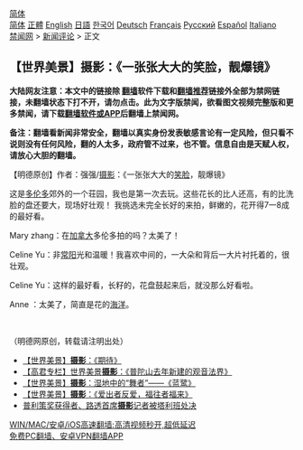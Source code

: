  <!-- 面包屑导航 --> <div class="breadcrumb"><!-- GTranslate: https://gtranslate.io/ -->  <div class="switcher notranslate">  <div class="selected">  <a href="#" onclick="return false;"> 简体</a>  </div>  <div class="option">  <a href="https://www.bannedbook.org" onclick="doGTranslate('zh-CN|zh-CN');jQuery('div.switcher div.selected a').html(jQuery(this).html());return false;" title="简体中文" class="nturl selected"> 简体</a>  <a href="https://www.bannedbook.org/zh-tw/" onclick="doGTranslate('zh-CN|zh-TW');jQuery('div.switcher div.selected a').html(jQuery(this).html());return false;" title="繁體中文" class="nturl"> 正體</a>  <a href="https://www.bannedbook.org/en/" onclick="doGTranslate('zh-CN|en');jQuery('div.switcher div.selected a').html(jQuery(this).html());return false;" title="English" class="nturl"> English</a>  <a href="https://www.bannedbook.org/ja/" onclick="doGTranslate('zh-CN|ja');jQuery('div.switcher div.selected a').html(jQuery(this).html());return false;" title="日本語" class="nturl"> 日語</a>  <a href="https://www.bannedbook.org/ko/" onclick="doGTranslate('zh-CN|ko');jQuery('div.switcher div.selected a').html(jQuery(this).html());return false;" title="한국어" class="nturl"> 한국어</a>  <a href="https://www.bannedbook.org/de/" onclick="doGTranslate('zh-CN|de');jQuery('div.switcher div.selected a').html(jQuery(this).html());return false;" title="Deutsch" class="nturl"> Deutsch</a>  <a href="https://www.bannedbook.org/fr/" onclick="doGTranslate('zh-CN|fr');jQuery('div.switcher div.selected a').html(jQuery(this).html());return false;" title="Français" class="nturl"> Français</a>  <a href="https://www.bannedbook.org/ru/" onclick="doGTranslate('zh-CN|ru');jQuery('div.switcher div.selected a').html(jQuery(this).html());return false;" title="Русский" class="nturl"> Русский</a>  <a href="https://www.bannedbook.org/es/" onclick="doGTranslate('zh-CN|es');jQuery('div.switcher div.selected a').html(jQuery(this).html());return false;" title="Español" class="nturl"> Español</a>  <a href="https://www.bannedbook.org/it/" onclick="doGTranslate('zh-CN|it');jQuery('div.switcher div.selected a').html(jQuery(this).html());return false;" title="Italiano" class="nturl"> Italiano</a>  </div>  </div>      <div class='breadcrumb-sub'><!-- Breadcrumb NavXT 6.3.0 --> <a href="https://www.bannedbook.org/" class="home">禁闻网</a> &gt; <a href="https://www.bannedbook.org/bnews/comments/" class="category">新闻评论</a> &gt; 正文</div></div><h2>【世界美景】摄影：《一张张大大的笑脸，靓爆镜》</h2> <p class="notice"><b>大陆网友注意：本文中的链接除 <a href="https://github.com/bannedbook/fanqiang" >翻墙</a>软件下载和<a href="https://github.com/killgcd/justmysocks/blob/master/README.md">翻墙推荐</a>链接外全部为禁网链接，未翻墙状态下打不开，请勿点击。此为文字版禁闻，欲看图文视频完整版和更多禁闻，请下载<a href="https://github.com/bannedbook/fanqiang">翻墙软件或APP</a>后翻墙上禁闻网。</p><p>备注：翻墙看新闻非常安全，翻墙以真实身份发表敏感言论有一定风险，但只看不说则没有任何风险，翻的人太多，政府管不过来，也不管。信息自由是天赋人权，请放心大胆的翻墙。</b></p>  <div class="entry"> <p>              <a href="https://i1.wp.com/upload-images-bucket-v64rleca837do.s3.eu-west-1.amazonaws.com/wp-content/uploads/2021/08/05192302/nona_1628189707725004-1.jpg?fit=1024%2C768&#038;ssl=1" data-caption=""></a>                            </p> <p>【明德原创】作者：强强/<a href="https://www.bannedbook.org/bnews/tag/%e6%91%84%e5%bd%b1/" class="st_tag internal_tag" rel="tag" title="标签 摄影 下的日志">摄影</a>：《一张张大大的<a href="https://www.bannedbook.org/bnews/tag/%E7%AC%91%E8%84%B8/" class="st_tag internal_tag" rel="tag" title="标签 笑脸 下的日志">笑脸</a>，靓爆镜》</p> <p>这是<a href="https://www.bannedbook.org/bnews/tag/%e5%a4%9a%e4%bc%a6%e5%a4%9a/" class="st_tag internal_tag" rel="tag" title="标签 多伦多 下的日志">多伦多</a>郊外的一个荘园，我也是第一次去玩。这些花长的比人还高，有的比洗脸的盘还要大，现场好壮观！ 我挑选未完全长好的来拍，鲜嫩的，花开得7一8成的最好看。</p> <p></p>  <p></p> <p></p> <p></p> <p></p>  <p></p> <p></p> <p class="MuiTypography-root MuiTypography-h6 MuiTypography-noWrap authName css-mq7bnr-MuiTypography-root">Mary zhang：在<a href="https://www.bannedbook.org/bnews/tag/%e5%8a%a0%e6%8b%bf%e5%a4%a7/" class="st_tag internal_tag" rel="tag" title="标签 加拿大 下的日志">加拿大</a>多伦多拍的吗？太美了！</p> <p class="MuiTypography-root MuiTypography-h6 MuiTypography-noWrap authName css-mq7bnr-MuiTypography-root">Celine Yu：非<a href="https://www.bannedbook.org/bnews/tag/%e5%b8%b8%e9%98%b3/" class="st_tag internal_tag" rel="tag" title="标签 常阳 下的日志">常阳</a>光和温暖！我喜欢中间的，一大朵和背后一大片衬托着的，很壮观。</p>  <p class="MuiTypography-root MuiTypography-h6 MuiTypography-noWrap authName css-mq7bnr-MuiTypography-root">Celine Yu：这样的最好看，长籽的，花盘鼓起来后，就没那么好看啦。</p> <p class="MuiTypography-root MuiTypography-h6 MuiTypography-noWrap authName css-mq7bnr-MuiTypography-root">Anne ：太美了，简直是花的<a href="https://www.bannedbook.org/bnews/tag/%E6%B5%B7%E6%B4%8B/" class="st_tag internal_tag" rel="tag" title="标签 海洋 下的日志">海洋</a>。</p> <p>&nbsp;</p> <p>（明德网原创，转载请注明出处）</p>  <ul class='op-related-articles' title='相关阅读'> <li><a href='https://www.bannedbook.org/bnews/comments/20210806/1601064.html' target='_blank'>【世界美景】<b>摄影</b>：《期待》</a></li> <li><a href='https://www.bannedbook.org/bnews/comments/20210806/1601048.html' target='_blank'>【高君专栏】世界美景<b>摄影</b>：《普陀山去年新建的观音法界》</a></li> <li><a href='https://www.bannedbook.org/bnews/comments/20210804/1600153.html' target='_blank'>【世界美景】<b>摄影</b>：湿地中的“舞者”——《蓝鹭》</a></li> <li><a href='https://www.bannedbook.org/bnews/comments/20210804/1599772.html' target='_blank'>【世界美景】<b>摄影</b>：《爱出者反爱，福往者福来》</a></li> <li><a href='https://www.bannedbook.org/bnews/worldnews/20210803/1599501.html' target='_blank'>普利策奖获得者、路透首席<b>摄影</b>记者被塔利班处决</a></li> </ul> <p class="texttj"> <a href="https://github.com/bannedbook/fanqiang/wiki/V2ray%E6%9C%BA%E5%9C%BA" target="_blank">WIN/MAC/安卓/iOS高速翻墙:高清视频秒开,超低延迟</a><br/> <a href="https://github.com/bannedbook/fanqiang/wiki/%E7%A6%81%E9%97%BB%E7%BD%91%E5%AE%89%E5%8D%93%E7%BF%BB%E5%A2%99%E6%96%B0%E9%97%BBAPP" target="_blank">免费PC翻墙、安卓VPN翻墙APP</a></p><p>&nbsp;</p><a name='sharetosocial'></a>  <div style="margin-bottom:5px;padding-bottom:5px;clear:both"> <div id="archive-pix-1" class="banner-ads"> <!-- AuctionX Display platform tag START --> <div id="26318x728x90x621x_ADSLOT2" clicktrack="%%CLICK_URL_ESC%%"></div> <!-- AuctionX Display platform tag END --> </div> <div id="archive-pix-2" class="banner-ads"> <!-- AuctionX Display platform tag START --> <div id="26315x300x250x621x_ADSLOT2" clicktrack="%%CLICK_URL_ESC%%"></div> <!-- AuctionX Display platform tag END --> </div> </div>  <div id="archive-pix-1" class="banner-ads"> <!-- AuctionX Display platform tag START --> <div id="26318x728x90x621x_ADSLOT3" clicktrack="%%CLICK_URL_ESC%%"></div> <!-- AuctionX Display platform tag END --> </div> </div><!--END ENTRY--> 